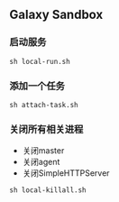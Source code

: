 ## Galaxy Sandbox

### 启动服务

```
sh local-run.sh
```

### 添加一个任务

```
sh attach-task.sh
```

### 关闭所有相关进程

* 关闭master
* 关闭agent
* 关闭SimpleHTTPServer

```
sh local-killall.sh
```

